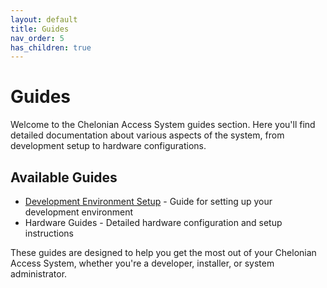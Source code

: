 ```yaml
---
layout: default
title: Guides
nav_order: 5
has_children: true
---
```


# Guides

Welcome to the Chelonian Access System guides section. Here you'll find detailed documentation about various aspects of the system, from development setup to hardware configurations.

## Available Guides

- [Development Environment Setup](DEVELOPMENT_SETUP.html) - Guide for setting up your development environment
- Hardware Guides - Detailed hardware configuration and setup instructions

These guides are designed to help you get the most out of your Chelonian Access System, whether you're a developer, installer, or system administrator.
